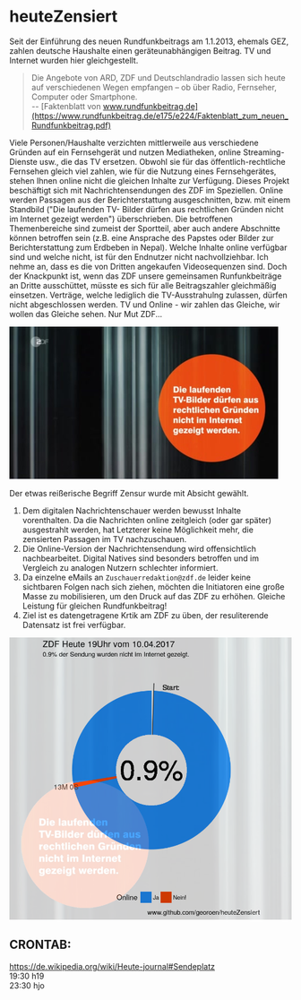 # heuteZensiert

Seit der Einführung des neuen Rundfunkbeitrags am 1.1.2013, ehemals GEZ, zahlen deutsche Haushalte einen geräteunabhängigen Beitrag. TV und Internet wurden hier gleichgestellt. 

> Die Angebote von ARD, ZDF und Deutschlandradio lassen sich heute auf verschiedenen Wegen empfangen – ob über Radio, Fernseher, Computer oder Smartphone.  
> -- [Faktenblatt von www.rundfunkbeitrag.de](https://www.rundfunkbeitrag.de/e175/e224/Faktenblatt_zum_neuen_Rundfunkbeitrag.pdf)  

Viele Personen/Haushalte verzichten mittlerweile aus verschiedene Gründen auf ein Fernsehgerät und nutzen Mediatheken, online Streaming-Dienste usw., die das TV ersetzen. Obwohl sie für das öffentlich-rechtliche Fernsehen gleich viel zahlen, wie für die Nutzung eines Fernsehgerätes, stehen Ihnen online nicht die gleichen Inhalte zur Verfügung. Dieses Projekt beschäftigt sich mit Nachrichtensendungen des ZDF im Speziellen. Online werden Passagen aus der Berichterstattung ausgeschnitten, bzw. mit einem Standbild ("Die laufenden TV- Bilder dürfen aus rechtlichen Gründen nicht im Internet gezeigt werden") überschrieben. Die betroffenen Themenbereiche sind zumeist der Sportteil, aber auch andere Abschnitte können betroffen sein (z.B. eine Ansprache des Papstes oder Bilder zur Berichterstattung zum Erdbeben in Nepal). Welche Inhalte online verfügbar sind und welche nicht, ist für den Endnutzer nicht nachvollziehbar. Ich nehme an, dass es die von Dritten angekaufen Videosequenzen sind. Doch der Knackpunkt ist, wenn das ZDF unsere gemeinsamen Runfunkbeiträge an Dritte ausschüttet, müsste es sich für alle Beitragszahler gleichmäßig einsetzen. Verträge, welche lediglich die TV-Ausstrahulng zulassen, dürfen nicht abgeschlossen werden. TV und Online - wir zahlen das Gleiche, wir wollen das Gleiche sehen. Nur Mut ZDF...  

![Bluescreen heute Zensiert](./heuteZensiert.jpg)  

Der etwas reißerische Begriff Zensur wurde mit Absicht gewählt.   
1) Dem digitalen Nachrichtenschauer werden bewusst Inhalte vorenthalten. Da die Nachrichten online zeitgleich (oder gar später) ausgestrahlt werden, hat Letzterer keine Möglichkeit mehr, die zensierten Passagen im TV nachzuschauen.  
2) Die Online-Version der Nachrichtensendung wird offensichtlich nachbearbeitet. Digital Natives sind besonders betroffen und im Vergleich zu analogen Nutzern schlechter informiert.  
3) Da einzelne eMails an `Zuschauerredaktion@zdf.de` leider keine sichtbaren Folgen nach sich ziehen, möchten die Initiatoren eine große Masse zu mobilisieren, um den Druck auf das ZDF zu erhöhen. Gleiche Leistung für gleichen Rundfunkbeitrag!  
4) Ziel ist es datengetragene Krtik am ZDF zu üben, der resuliterende Datensatz ist frei verfügbar. 

![Kuchendiagramm](./heuteStatisik.png)  

## CRONTAB:
https://de.wikipedia.org/wiki/Heute-journal#Sendeplatz  
19:30 h19  
23:30 hjo  
